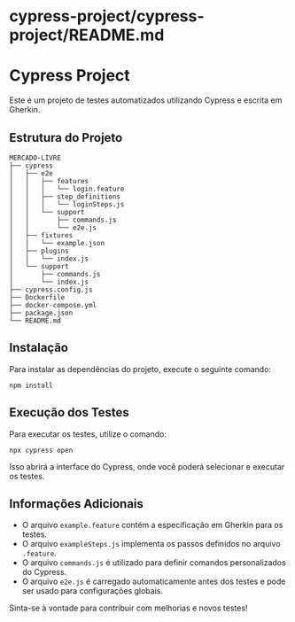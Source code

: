 # cypress-project/cypress-project/README.md

# Cypress Project

Este é um projeto de testes automatizados utilizando Cypress e escrita em Gherkin.

## Estrutura do Projeto

```
MERCADO-LIVRE
├── cypress
│   ├── e2e
│   │   ├── features
│   │   │   └── login.feature
│   │   ├── step_definitions
│   │   │   └── loginSteps.js
│   │   └── support
│   │       ├── commands.js
│   │       └── e2e.js
│   ├── fixtures
│   │   └── example.json
│   ├── plugins
│   │   └── index.js
│   └── support
│       ├── commands.js
│       └── index.js
├── cypress.config.js
├── Dockerfile
├── docker-compose.yml
├── package.json
└── README.md
```

## Instalação

Para instalar as dependências do projeto, execute o seguinte comando:

```
npm install
```

## Execução dos Testes

Para executar os testes, utilize o comando:

```
npx cypress open
```

Isso abrirá a interface do Cypress, onde você poderá selecionar e executar os testes.

## Informações Adicionais

- O arquivo `example.feature` contém a especificação em Gherkin para os testes.
- O arquivo `exampleSteps.js` implementa os passos definidos no arquivo `.feature`.
- O arquivo `commands.js` é utilizado para definir comandos personalizados do Cypress.
- O arquivo `e2e.js` é carregado automaticamente antes dos testes e pode ser usado para configurações globais.

Sinta-se à vontade para contribuir com melhorias e novos testes!